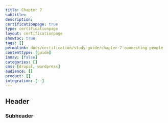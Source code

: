 ```yaml
---
title: Chapter 7
subtitle:
description:
certificationpage: true
type: certificationpage
layout: certificationpage
showtoc: true
tags: []
permalink: docs/certification/study-guide/chapter-7-connecting-people
contenttype: [guide]
innav: [false]
categories: []
cms: [drupal, wordpress]
audience: []
product: []
integration: [--]
---
```


## Header
### Subheader
